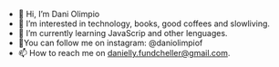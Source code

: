 - 👋 Hi, I’m Dani Olimpio
- 👀 I’m interested in technology, books, good coffees and slowliving.
- 🌱 I’m currently learning JavaScrip and other lenguages.  
- 📸You can follow me on instagram: @daniolimpiof
- 📫 How to reach me on danielly.fundcheller@gmail.com.

<!---
daniolimpiof/daniolimpiof is a ✨ special ✨ repository because its `README.md` (this file) appears on your GitHub profile.
You can click the Preview link to take a look at your changes.
--->
